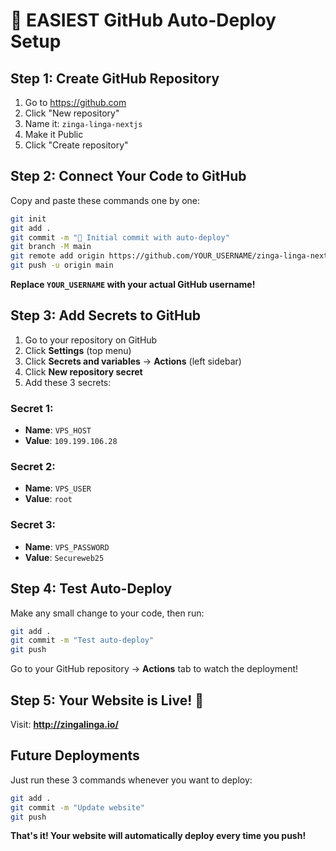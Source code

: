 # 🚀 EASIEST GitHub Auto-Deploy Setup

## Step 1: Create GitHub Repository
1. Go to https://github.com
2. Click "New repository"
3. Name it: `zinga-linga-nextjs`
4. Make it Public
5. Click "Create repository"

## Step 2: Connect Your Code to GitHub
Copy and paste these commands one by one:

```bash
git init
git add .
git commit -m "🚀 Initial commit with auto-deploy"
git branch -M main
git remote add origin https://github.com/YOUR_USERNAME/zinga-linga-nextjs.git
git push -u origin main
```

**Replace `YOUR_USERNAME` with your actual GitHub username!**

## Step 3: Add Secrets to GitHub
1. Go to your repository on GitHub
2. Click **Settings** (top menu)
3. Click **Secrets and variables** → **Actions** (left sidebar)
4. Click **New repository secret**
5. Add these 3 secrets:

### Secret 1:
- **Name**: `VPS_HOST`
- **Value**: `109.199.106.28`

### Secret 2:
- **Name**: `VPS_USER`
- **Value**: `root`

### Secret 3:
- **Name**: `VPS_PASSWORD`
- **Value**: `Secureweb25`

## Step 4: Test Auto-Deploy
Make any small change to your code, then run:

```bash
git add .
git commit -m "Test auto-deploy"
git push
```

Go to your GitHub repository → **Actions** tab to watch the deployment!

## Step 5: Your Website is Live! 🎉
Visit: **http://zingalinga.io/**

## Future Deployments
Just run these 3 commands whenever you want to deploy:

```bash
git add .
git commit -m "Update website"
git push
```

**That's it! Your website will automatically deploy every time you push!**